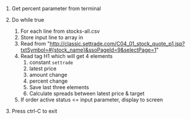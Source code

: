 
1. Get percent parameter from terminal
2. Do while true
	1. For each line from stocks-all.csv
	2. Store input line to array in
	4. Read from "http://classic.settrade.com/C04_01_stock_quote_p1.jsp?txtSymbol=#{stock_name}&ssoPageId=9&selectPage=1"
	5. Read tag H1 which will get 4 elements
		1. constant `settrade`
		2. latest price
		3. amount change
		4. percent change
		5. Save last three elements
		6.  Calculate spreads between latest price & target
	6. If order active status <= input parameter, display to screen

3. Press ctrl-C to exit